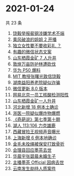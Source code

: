 # 2021-01-24

共 23 条

<!-- BEGIN -->
<!-- 最后更新时间 Sun Jan 24 2021 23:19:11 GMT+0800 (CST) -->

1. [饶毅举报裴钢涉嫌学术不端](https://www.zhihu.com/search?q=饶毅)
2. [乘风破浪的姐姐 2 开播](https://www.zhihu.com/search?q=乘风破浪的姐姐第二季)
3. [独立女性要不要收彩礼 ？](https://www.zhihu.com/search?q=奇葩说)
4. [有趣的微信状态文案](https://www.zhihu.com/search?q=微信状态)
5. [山东栖霞金矿 7 人升井](https://www.zhihu.com/search?q=山东金矿)
6. [敦煌万亩防护林遭砍伐](https://www.zhihu.com/search?q=敦煌)
7. [华为 P50 爆料](https://www.zhihu.com/search?q=华为p50)
8. [MIT 教授张曙光致信饶毅](https://www.zhihu.com/search?q=饶毅裴刚)
9. [湖南益阳养老院疑似诈骗](https://www.zhihu.com/search?q=养老院诈骗)
10. [微信更新 8.0 版本](https://www.zhihu.com/search?q=微信更新)
11. [网易北京一员工核酸检测阳性](https://www.zhihu.com/search?q=网易)
12. [山东栖霞金矿一人升井](https://www.zhihu.com/search?q=山东金矿)
13. [河北新增 18 例本土确诊](https://www.zhihu.com/search?q=河北新增)
14. [浙医一院疑似爆炸物爆燃](https://www.zhihu.com/search?q=浙医爆炸)
15. [《奇葩说》第七季第十期](https://www.zhihu.com/search?q=奇葩说)
16. [湖人 113:106 力克雄鹿](https://www.zhihu.com/search?q=湖人)
17. [西藏冒险王视频声音曝光](https://www.zhihu.com/search?q=西藏冒险王)
18. [上海新增 6 例本地确诊](https://www.zhihu.com/search?q=上海新增)
19. [金毛未拴绳被保安打致骨折](https://www.zhihu.com/search?q=狗没栓绳被打)
20. [会理县回应墨茶去世](https://www.zhihu.com/search?q=墨茶)
21. [华晨宇张碧晨未婚生子](https://www.zhihu.com/search?q=华晨宇张碧晨)
22. [主播墨茶 Official 因病去世](https://www.zhihu.com/search?q=墨茶去世)
23. [云南发生劫持人质案件](https://www.zhihu.com/search?q=云南劫持)

<!-- END -->
